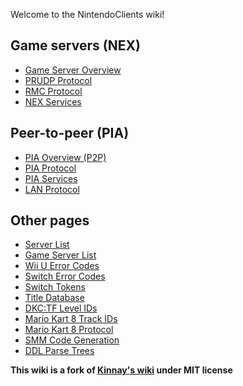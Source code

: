 Welcome to the NintendoClients wiki!

## Game servers (NEX)
* [Game Server Overview](NEX-Overview-(Game-Servers).md)
* [PRUDP Protocol](PRUDP-Protocol.md)
* [RMC Protocol](RMC-Protocol.md)
* [NEX Services](NEX-Protocols.md)

## Peer-to-peer (PIA)
* [PIA Overview (P2P)](PIA-Overview.md)
* [PIA Protocol](PIA-Protocol.md)
* [PIA Services](PIA-Protocols.md)
* [LAN Protocol](LAN-Protocols.md)

## Other pages
* [Server List](Server-List.md)
* [Game Server List](Game-Server-List.md)
* [Wii U Error Codes](Wii-U-Error-Codes.md)
* [Switch Error Codes](Switch-Error-Codes.md)
* [Switch Tokens](Switch-Tokens.md)
* [Title Database](https://kinnay.github.io)
* [DKC:TF Level IDs](DKC:TF-Level-IDs.md)
* [Mario Kart 8 Track IDs](Mario-Kart-8-Track-IDs.md)
* [Mario Kart 8 Protocol](Mario-Kart-8-Protocol.md)
* [SMM Code Generation](SMM-Code-Generation.md)
* [DDL Parse Trees](DDL-Parse-Trees.md)

**This wiki is a fork of [Kinnay's wiki](https://github.com/Kinnay/NintendoClients/wiki) under MIT license**